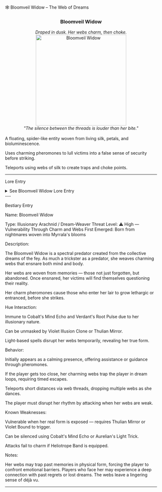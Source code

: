 🕸️ Bloomveil Widow – The Web of Dreams

<div align="center">
  <h3>Bloomveil Widow</h3>  
  <i>Draped in dusk. Her webs charm, then choke.</i><br>  
  <img src="../../assets/monsters/bloomveil-widow.png" alt="Bloomveil Widow" width="300"><br>  
  <i>"The silence between the threads is louder than her bite."</i><br><br>  
</div>A floating, spider-like entity woven from living silk, petals, and bioluminescence.

Uses charming pheromones to lull victims into a false sense of security before striking.

Teleports using webs of silk to create traps and choke points.



---

Lore Entry

<details><summary>See Bloomveil Widow Lore Entry</summary>Lore Entry: From the Wisteria Enchantress' Lament

> “I found her first, but she spoke in threads.”



> The Widow is not death, nor is she a predator. She is a memory woven to this place — something we did in ages long past, when trust and fear were the same word.



> Her webs never cease weaving. They are grown from moments left unresolved. Long-forgotten dreams. Pains she once whispered to me, and I believed her.



> I’ve heard it in her voice: a lullaby laced with scent and silk. That’s how she dances — we only feel it when we breathe her in. And her last dance is always the one we never finish.



> Do not speak to her. She wears promises, but never gives them back.



> — Wisteria Enchantress, evening twilight, in the dance of dreams



</details>
---

Bestiary Entry

Name:	Bloomveil Widow

Type:	Illusionary Arachnid / Dream-Weaver
Threat Level:	⚠️ High — Vulnerability Through Charm and Webs
First Emerged:	Born from nightmares woven into Myrrala's blooms


Description:

The Bloomveil Widow is a spectral predator created from the collective dreams of the fey. As much a trickster as a predator, she weaves charming webs that ensnare both mind and body.

Her webs are woven from memories — those not just forgotten, but abandoned. Once ensnared, her victims will find themselves questioning their reality.

Her charm pheromones cause those who enter her lair to grow lethargic or entranced, before she strikes.

Hue Interaction:

Immune to Cobalt's Mind Echo and Verdant's Root Pulse due to her illusionary nature.

Can be unmasked by Violet Illusion Clone or Thulian Mirror.

Light-based spells disrupt her webs temporarily, revealing her true form.


Behavior:

Initially appears as a calming presence, offering assistance or guidance through pheromones.

If the player gets too close, her charming webs trap the player in dream loops, requiring timed escapes.

Teleports short distances via web threads, dropping multiple webs as she dances.

The player must disrupt her rhythm by attacking when her webs are weak.


Known Weaknesses:

Vulnerable when her real form is exposed — requires Thulian Mirror or Violet Bound to trigger.

Can be silenced using Cobalt's Mind Echo or Aurelian's Light Trick.

Attacks fail to charm if Heliotrope Band is equipped.


Notes:

Her webs may trap past memories in physical form, forcing the player to confront emotional barriers. Players who face her may experience a deep connection with past regrets or lost dreams. The webs leave a lingering sense of déjà vu.


---


